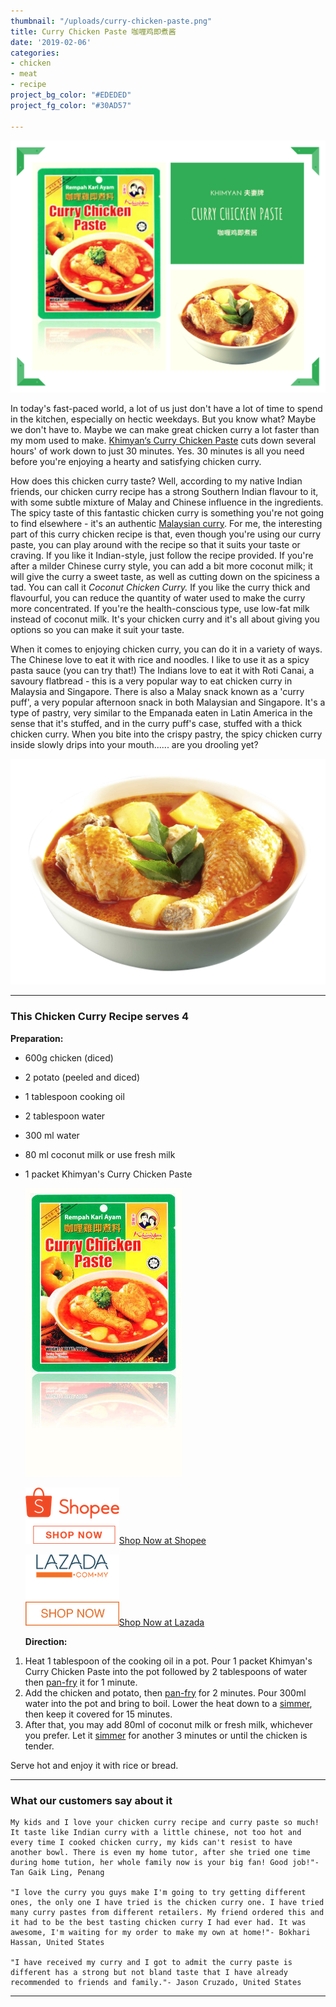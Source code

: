 ```yaml
---
thumbnail: "/uploads/curry-chicken-paste.png"
title: Curry Chicken Paste 咖喱鸡即煮酱
date: '2019-02-06'
categories:
- chicken
- meat
- recipe
project_bg_color: "#EDEDED"
project_fg_color: "#30AD57"

---
```

![](/uploads/curry-chicken-paste.png)

In today's fast-paced world, a lot of us just don't have a lot of time to spend in the kitchen, especially on hectic weekdays. But you know what? Maybe we don't have to. Maybe we can make great chicken curry a lot faster than my mom used to make. [Khimyan‘s Curry Chicken Paste](../../../../Unknown.html "Paste for Chicken Curry") cuts down several hours' of work down to just 30 minutes. Yes. 30 minutes is all you need before you're enjoying a hearty and satisfying chicken curry.

How does this chicken curry taste? Well, according to my native Indian friends, our chicken curry recipe has a strong Southern Indian flavour to it, with some subtle mixture of Malay and Chinese influence in the ingredients. The spicy taste of this fantastic chicken curry is something you're not going to find elsewhere - it's an authentic [Malaysian curry](../../../../malaysian-curry/index.html "Malaysian Curry"). For me, the interesting part of this curry chicken recipe is that, even though you're using our curry paste, you can play around with the recipe so that it suits your taste or craving. If you like it Indian-style, just follow the recipe provided. If you're after a milder Chinese curry style, you can add a bit more coconut milk; it will give the curry a sweet taste, as well as cutting down on the spiciness a tad. You can call it _Coconut Chicken Curry._ If you like the curry thick and flavourful, you can reduce the quantity of water used to make the curry more concentrated. If you're the health-conscious type, use low-fat milk instead of coconut milk. It's your chicken curry and it's all about giving you options so you can make it suit your taste.

When it comes to enjoying chicken curry, you can do it in a variety of ways. The Chinese love to eat it with rice and noodles. I like to use it as a spicy pasta sauce (you can try that!) The Indians love to eat it with Roti Canai, a savoury flatbread - this is a very popular way to eat chicken curry in Malaysia and Singapore. There is also a Malay snack known as a 'curry puff', a very popular afternoon snack in both Malaysian and Singapore. It's a type of pastry, very similar to the Empanada eaten in Latin America in the sense that it's stuffed, and in the curry puff's case, stuffed with a thick chicken curry. When you bite into the crispy pastry, the spicy chicken curry inside slowly drips into your mouth...... are you drooling yet?

![](/uploads/chicken-curry.jpg)

***

### This Chicken Curry Recipe serves 4

**Preparation:**

* 600g chicken (diced)
* 2 potato (peeled and diced)
* 1 tablespoon cooking oil
* 2 tablespoon water
* 300 ml water
* 80 ml coconut milk or use fresh milk
* 1 packet Khimyan's Curry Chicken Paste

  ![](/uploads/chicken.jpg)

  ![](/uploads/dlf-pt-artstation-logo-png-5814373.png)[Shop Now at Shopee](https://shopee.com.my/Halal-Penang-Famous-Khimyan-Chicken-Curry-Paste-200gm-i.270483561.3336606776 "Shopee @Shopee") 

  ![](/uploads/pikpng-com_lazada-logo-png_3486296.png)[Shop Now at Lazada ](https://shopee.com.my/Halal-Penang-Famous-Khimyan-Chicken-Curry-Paste-200gm-i.270483561.3336606776 "Khimyan @Lazada")

  **Direction:**

1. Heat 1 tablespoon of the cooking oil in a pot. Pour 1 packet Khimyan's Curry Chicken Paste into the pot followed by 2 tablespoons of water then [pan-fry](../../../../curry-recipes/the-cooking-terms-tips/index.html#frying "http://www.khimyan.com/curry-recipes/the-glossary-of-cooking-terms/#frying") it for 1 minute.
2. Add the chicken and potato, then [pan-fry](../../../../curry-recipes/the-cooking-terms-tips/index.html#frying "http://www.khimyan.com/curry-recipes/the-glossary-of-cooking-terms/#frying") for 2 minutes. Pour 300ml water into the pot and bring to boil. Lower the heat down to a [simmer](../../../../curry-recipes/the-cooking-terms-tips/index.html#simmering "http://www.khimyan.com/curry-recipes/the-glossary-of-cooking-terms/#simmering"), then keep it covered for 15 minutes.
3. After that, you may add 80ml of coconut milk or fresh milk, whichever you prefer. Let it [simmer](../../../../curry-recipes/the-cooking-terms-tips/index.html#simmering "http://www.khimyan.com/curry-recipes/the-glossary-of-cooking-terms/#simmering") for another 3 minutes or until the chicken is tender.

Serve hot and enjoy it with rice or bread.

***

### What our customers say about it

    My kids and I love your chicken curry recipe and curry paste so much! It taste like Indian curry with a little chinese, not too hot and every time I cooked chicken curry, my kids can't resist to have another bowl. There is even my home tutor, after she tried one time during home tution, her whole family now is your big fan! Good job!"- Tan Gaik Ling, Penang
    
    "I love the curry you guys make I'm going to try getting different ones, the only one I have tried is the chicken curry one. I have tried many curry pastes from different retailers. My friend ordered this and it had to be the best tasting chicken curry I had ever had. It was awesome, I'm waiting for my order to make my own at home!"- Bokhari Hassan, United States
    
    "I have received my curry and I got to admit the curry paste is different has a strong but not bland taste that I have already recommended to friends and family."- Jason Cruzado, United States

***